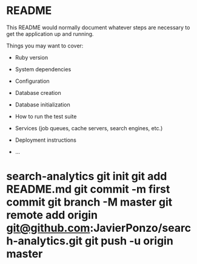 # README

This README would normally document whatever steps are necessary to get the
application up and running.

Things you may want to cover:

* Ruby version

* System dependencies

* Configuration

* Database creation

* Database initialization

* How to run the test suite

* Services (job queues, cache servers, search engines, etc.)

* Deployment instructions

* ...
# search-analytics git init git add README.md git commit -m first commit git branch -M master git remote add origin git@github.com:JavierPonzo/search-analytics.git git push -u origin master
